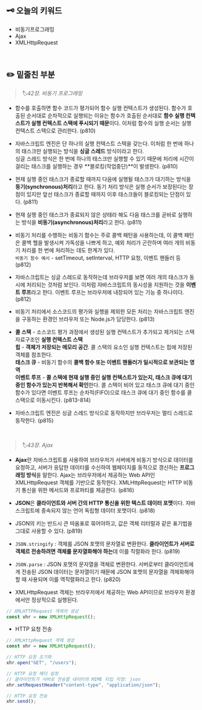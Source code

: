 ## 🗝️ 오늘의 키워드

- 비동기프로그래밍
- Ajax
- XMLHttpRequest

<br>

## ✏️ 밑줄친 부분

> <i> 🏷️42장. 비동기 프로그래밍 </i>

- 함수를 호출하면 함수 코드가 평가되어 함수 실행 컨텍스트가 생성된다. 함수가 호출된 순서대로 순차적으로 실행되는 이유는 함수가 호출된 순서대로 **함수 실행 컨텍스트가 실행 컨텍스트 스택에 푸시되기 때문**이다. 이처럼 함수의 실행 순서는 실행 컨텍스트 스택으로 관리한다. (p810)

- 자바스크립트 엔진은 단 하나의 실행 컨텍스트 스택을 갖는다. 이처럼 한 번에 하나의 태스크만 실행되는 방식을 **싱글 스레드** 방식이라고 한다. <br>
  싱글 스레드 방식은 한 번에 하나의 태스크만 실행할 수 있기 때문에 처리에 시간이 걸리는 태스크를 실행하는 경우 **블로킹(작업중단)**이 발생한다. (p810)

- 현재 실행 중인 태스크가 종료할 때까지 다음에 실행될 태스크가 대기하는 방식을 **동기(synchronous)처리**라고 한다. 동기 처리 방식은 실행 순서가 보장된다는 장점이 있지만 앞선 태스크가 종료할 때까지 이후 태스크들이 블로킹되는 단점이 있다. (p811)

- 현재 실행 중인 태스크가 종료되지 않은 상태라 해도 다음 태스크를 곧바로 실행하는 방식을 **비동기(asynchronous)처리**라고 한다. (p811)

- 비동기 처리를 수행하는 비동기 함수는 주로 콜백 패턴을 사용하는데, 이 콜백 패턴은 콜백 헬을 발생시켜 가독성을 나쁘게 하고, 예외 처리가 곤란하며 여러 개의 비동기 처리를 한 번에 처리하는 데도 한계가 있다. <br>
  `비동기 함수 예시` - setTimeout, setInterval, HTTP 요청, 이벤트 핸들러 등 (p812)

- 자바스크립트는 싱글 스레드로 동작하는데 브라우저를 보면 여러 개의 태스크가 동시에 처리되는 것처럼 보인다. 이처럼 자바스크립트의 동시성을 지원하는 것을 **이벤트 루프**라고 한다. 이벤트 루프는 브라우저에 내장되어 있는 기능 중 하나이다. (p812)

- 비동기 처리에서 소스코드의 평가와 실행을 제외한 모든 처리는 자바스크립트 엔진을 구동하는 환경인 브라우저 또는 Node.js가 담당한다. (p813)

- **콜 스택** - 소스코드 평가 과정에서 생성된 실행 컨텍스트가 추가되고 제거되는 스택 자료구조인 **실행 컨텍스트 스택** <br>
  **힙** - **객체가 저장되는 메모리 공간**. 콜 스택의 요소인 실행 컨텍스트는 힙에 저장된 객체를 참조한다. <br>
  **태스크 큐** - 비동기 함수의 **콜백 함수 또는 이벤트 핸들러가 일시적으로 보관되는 영역** <br>
  **이벤트 루프** - **콜 스택에 현재 실행 중인 실행 컨텍스트가 있는지, 태스크 큐에 대기 중인 함수가 있는지 반복해서 확인**한다. 콜 스택이 비어 있고 태스크 큐에 대기 중인 함수가 있다면 이벤트 루프는 순차적(FIFO)으로 태스크 큐에 대기 중인 함수를 콜 스택으로 이동시킨다. (p813-814)
- 자바스크립트 엔진은 싱글 스레드 방식으로 동작하지만 브라우저는 멀티 스레드로 동작한다. (p815)

<br>

> <i> 🏷️43장. Ajax </i>

- **Ajax**란 자바스크립트를 사용하여 브라우저가 서버에게 비동기 방식으로 데이터를 요청하고, 서버가 응답한 데이터를 수신하여 웹페이지를 동적으로 갱신하는 **프로그래밍 방식**을 말한다. Ajax는 브라우저에서 제공하는 Web API인 XMLHttpRequest 객체를 기반으로 동작한다. XMLHttpRequest는 HTTP 비동기 통신을 위한 메서드와 프로퍼티를 제공한다. (p816)

- **JSON**은 **클라이언트와 서버 간의 HTTP 통신을 위한 텍스트 데이터 포맷**이다. 자바스크립트에 종속되지 않는 언어 독립형 데이터 포맷이다. (p818)

- JSON의 키는 반드시 큰 따옴표로 묶어야하고, 값은 객체 리터럴과 같은 표기법을 그대로 사용할 수 있다. (p819)

- `JSON.stringify` : 객체를 JSON 포맷의 문자열로 변환한다. **클라이언트가 서버로 객체르 전송하려면 객체를 문자열화해야 하는**데 이를 직렬화라 한다. (p819)

- `JSON.parse` : JSON 포맷의 문자열을 객체로 변환한다. 서버로부터 클라이언트에게 전송된 JSON 데이터는 문자열이기 때문에 JSON 포맷의 문자열을 객체화해야할 때 사용되며 이를 역직렬화라고 한다. (p820)

- XMLHttpRequest 객체는 브라우저에서 제공하는 Web API이므로 브라우저 환경에서만 정상적으로 실행된다.

```jsx
// XMLHTTPRequest 객체의 생성
const xhr = new XMLHttpRequest();
```

- HTTP 요청 전송

```jsx
// XMLHttpRequest 객체 생성
const xhr = new XMLHttpRequest();

// HTTP 요청 초기화
xhr.open("GET", "/users");

// HTTP 요청 헤더 설정
// 클라이언트가 서버로 전송할 데이터의 MIME 타입 지정: json
xhr.setRequestHeader("content-type", "application/json");

// HTTP 요청 전송
xhr.send();
```
